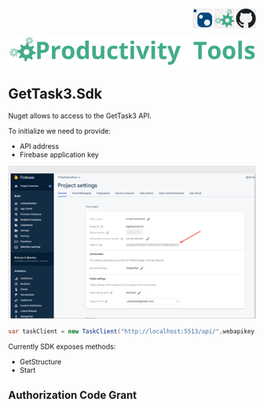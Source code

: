 <!--Category:PowerShell--> 
 <p align="right">
    <a href="https://www.nuget.org/packages/ProductivityTools.ConnectionStringLight/"><img   src="Images/Header/Nuget_border_40px.png" /></a>
    <a href="http://productivitytools.tech/get-servicedescription/"><img src="Images/Header/ProductivityTools_green_40px_2.png" /><a> 
    <a href="https://github.com/ProductivityTools-Tasks3/ProductivityTools.GetTask3.Sdk"><img src="Images/Header/Github_border_40px.png" /></a>
</p>
<p align="center">
    <a href="http://http://productivitytools.tech/">
        <img src="Images/Header/LogoTitle_green_500px.png" />
    </a>
</p>

# GetTask3.Sdk

Nuget allows to access to the GetTask3 API.

To initialize we need to provide: 
- API address
- Firebase application key 

![](Images/2022-06-20-08-01-20.png)

```c#
var taskClient = new TaskClient("http://localhost:5513/api/",webapikey , (x) => { System.Console.WriteLine(x); });
```

Currently SDK exposes methods:
- GetStructure
- Start


 ## Authorization Code Grant